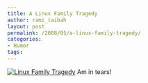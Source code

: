 ```yaml
---
title: A Linux Family Tragedy
author: rami_taibah
layout: post
permalink: /2008/05/a-linux-family-tragedy/
categories:
- Humor
tags: 
---
```


[![Linux Family Tragedy](http://192.168.1.33/blog2/wp-content/uploads/2008/05/2nbt2lf.png)](http://192.168.1.33/blog2/wp-content/uploads/2008/05/2nbt2lf.png)
Am in tears!